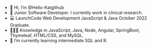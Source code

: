 - 👋 Hi, I’m @Hello-Katgithub
- 👀 Junior Software Developer. I currently work in clinical research.
- 💻 LaunchCode Web Development JavaScript & Java October 2022 Graduate.
- 👩🏻‍💻 Knowledge in JavaScript, Java, Node, Angular, SpringBoot, Thymeleaf, HTML/CSS, and MySQL.
- 🌱 I’m currently learning intermediate SQL and R.
<!---
Hello-Katgithub/Hello-Katgithub is a ✨ special ✨ repository because its `README.md` (this file) appears on your GitHub profile.
You can click the Preview link to take a look at your changes.
--->

